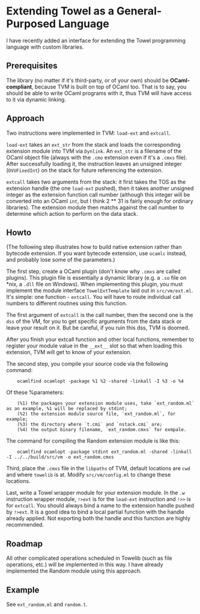 Extending Towel as a General-Purposed Language
====

I have recently added an interface for extending the Towel programming language with custom libraries.

Prerequisites
----

The library (no matter if it's third-party, or of your own) should be **OCaml-compliant**, because TVM is built on top of OCaml too. That is to say, you should be able to write OCaml programs with it, thus TVM will have access to it via dynamic linking.

Approach
----

Two instructions were implemented in TVM: `load-ext` and `extcall`.

`load-ext` takes an `ext_str` from the stack and loads the corresponding extension module into TVM via `Dynlink`. An `ext_str` is a filename of the OCaml object file (always with the `.cmo` extension even if it's a `.cmxs` file). After successfully loading it, the instruction leaves an unsigned integer (`OVUFixedInt`) on the stack for future referencing the extension.

`extcall` takes two arguments from the stack: it first takes the TOS as the extension handle (the one `load-ext` pushed), then it takes another unsigned integer as the extension function call number (although this integer will be converted into an OCaml `int`, but I think 2 ** 31 is fairly enough for ordinary libraries). The extension module then matchs against the call number to determine which action to perform on the data stack.

Howto
----

(The following step illustrates how to build native extension rather than bytecode extension. If you want bytecode extension, use `ocamlc` instead, and probably lose some of the parameters.)

The first step, create a OCaml plugin (don't know why `.cmxs` are called plugins). This plugin file is essentially a dynamic library (e.g. a `.so` file on *nix, a `.dll` file on Windows). When implementing this plugin, you must implement the module interface `TowelExtTemplate` laid out in `src/vm/ext.ml`. It's simple: one function - `extcall`. You will have to route individual call numbers to different routines using this function.

The first argument of `extcall` is the call number, then the second one is the `dss` of the VM, for you to get specific arguments from the data stack or leave your result on it. But be careful, if you ruin this dss, TVM is doomed.

After you finish your extcall function and other local functions, remember to register your module value in the `__ext__` slot so that when loading this extension, TVM will get to know of your extension.

The second step, you compile your source code via the following command:

        ocamlfind ocamlopt -package %1 %2 -shared -linkall -I %3 -o %4

Of these %parameters:

        (%1) the packages your extension module uses, take `ext_random.ml` as an example, %1 will be replaced by stdint;
        (%2) the extension module source file, `ext_random.ml`, for example;
        (%3) the directory where `t.cmi` and `nstack.cmi` are;
        (%4) the output binary filename, `ext_random.cmxs` for exmpale.

The command for compiling the Random extension module is like this:

        ocamlfind ocamlopt -package stdint ext_random.ml -shared -linkall -I ../../build/src/vm -o ext_random.cmxs

Third, place the `.cmxs` file in the `libpaths` of TVM, default locations are `cwd` and where `towelib` is at. Modify `src/vm/config.ml` to change these locations.

Last, write a Towel wrapper module for your extension module. In the `.w` instruction wrapper module, `!>ext` is for the `load-ext` instruction and `!>>` is for `extcall`. You should always bind a name to the extension handle pushed by `!>ext`. It is a good idea to bind a local partial function with the handle already applied. Not exporting both the handle and this function are highly recommended.

Roadmap
----

All other complicated operations scheduled in Towelib (such as file operations, etc.) will be implemented in this way. I have already implemented the Random module using this approach.

Example
----

See `ext_random.ml` and `random.t`.

